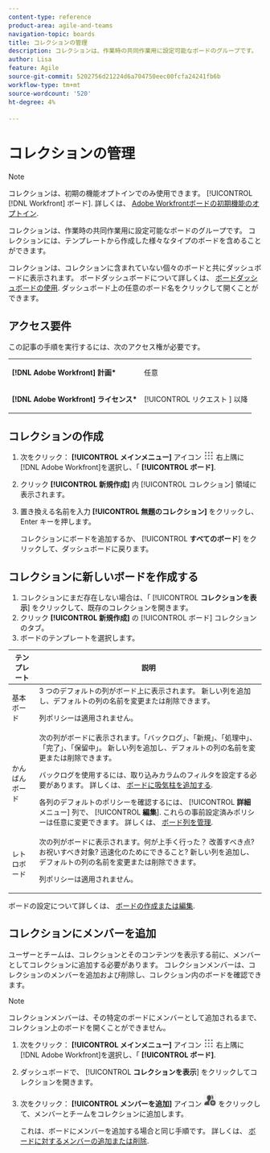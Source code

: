 ```yaml
---
content-type: reference
product-area: agile-and-teams
navigation-topic: boards
title: コレクションの管理
description: コレクションは、作業時の共同作業用に設定可能なボードのグループです。
author: Lisa
feature: Agile
source-git-commit: 5202756d21224d6a704750eec00fcfa24241fb6b
workflow-type: tm+mt
source-wordcount: '520'
ht-degree: 4%

---
```


# コレクションの管理

>[!NOTE]
>
>コレクションは、初期の機能オプトインでのみ使用できます。 [!UICONTROL [!DNL Workfront] ボード]. 詳しくは、 [Adobe Workfrontボードの初期機能のオプトイン](/help/quicksilver/agile/get-started-with-boards/boards-early-feature-opt-in.md).

コレクションは、作業時の共同作業用に設定可能なボードのグループです。 コレクションには、テンプレートから作成した様々なタイプのボードを含めることができます。

コレクションは、コレクションに含まれていない個々のボードと共にダッシュボードに表示されます。 ボードダッシュボードについて詳しくは、 [ボードダッシュボードの使用](/help/quicksilver/agile/get-started-with-boards/use-boards-page.md). ダッシュボード上の任意のボード名をクリックして開くことができます。

## アクセス要件

この記事の手順を実行するには、次のアクセス権が必要です。

<table style="table-layout:auto"> 
 <col> 
 </col> 
 <col> 
 </col> 
 <tbody> 
  <tr> 
   <td role="rowheader"><strong>[!DNL Adobe Workfront] 計画*</strong></td> 
   <td> <p>任意</p> </td> 
  </tr> 
  <tr> 
   <td role="rowheader"><strong>[!DNL Adobe Workfront] ライセンス*</strong></td> 
   <td> <p>[!UICONTROL リクエスト ] 以降</p> </td> 
  </tr> 
 </tbody> 
</table>

## コレクションの作成

1. 次をクリック： **[!UICONTROL メインメニュー]** アイコン ![メインメニュー](assets/main-menu-icon.png) 右上隅に [!DNL Adobe Workfront]を選択し、「 **[!UICONTROL ボード]**.
1. クリック **[!UICONTROL 新規作成]** 内 [!UICONTROL コレクション] 領域に表示されます。
1. 置き換える名前を入力 **[!UICONTROL 無題のコレクション]** をクリックし、Enter キーを押します。

   コレクションにボードを追加するか、 [!UICONTROL **すべてのボード**] をクリックして、ダッシュボードに戻ります。

## コレクションに新しいボードを作成する

1. コレクションにまだ存在しない場合は、「 [!UICONTROL **コレクションを表示**] をクリックして、既存のコレクションを開きます。
1. クリック **[!UICONTROL 新規作成]** の [!UICONTROL ボード] コレクションのタブ。
1. ボードのテンプレートを選択します。

| テンプレート | 説明 |
|---------|----------|
| 基本ボード | 3 つのデフォルトの列がボード上に表示されます。 新しい列を追加し、デフォルトの列の名前を変更または削除できます。 <p>列ポリシーは適用されません。 |
| かんばんボード | 次の列がボードに表示されます。「バックログ」、「新規」、「処理中」、「完了」、「保留中」。 新しい列を追加し、デフォルトの列の名前を変更または削除できます。<p>バックログを使用するには、取り込みカラムのフィルタを設定する必要があります。 詳しくは、 [ボードに吸気柱を追加する](/help/quicksilver/agile/use-boards-agile-planning-tools/add-intake-column-to-board.md). <p>各列のデフォルトのポリシーを確認するには、 [!UICONTROL **詳細** メニュー] 列で、 [!UICONTROL **編集**]. これらの事前設定済みポリシーは任意に変更できます。 詳しくは、 [ボード列を管理](/help/quicksilver/agile/get-started-with-boards/manage-board-columns.md). |
| レトロボード | 次の列がボードに表示されます。何が上手く行った？ 改善すべき点? お祝いすべき対象? 迅速化のためにできること? 新しい列を追加し、デフォルトの列の名前を変更または削除できます。 <p>列ポリシーは適用されません。 |

ボードの設定について詳しくは、 [ボードの作成または編集](/help/quicksilver/agile/get-started-with-boards/create-edit-board.md).

## コレクションにメンバーを追加

ユーザーとチームは、コレクションとそのコンテンツを表示する前に、メンバーとしてコレクションに追加する必要があります。 コレクションメンバーは、コレクションのメンバーを追加および削除し、コレクション内のボードを確認できます。

>[!NOTE]
>
>コレクションメンバーは、その特定のボードにメンバーとして追加されるまで、コレクション上のボードを開くことができません。

1. 次をクリック： **[!UICONTROL メインメニュー]** アイコン ![メインメニュー](assets/main-menu-icon.png) 右上隅に [!DNL Adobe Workfront]を選択し、「 **[!UICONTROL ボード]**.
1. ダッシュボードで、 [!UICONTROL **コレクションを表示**] をクリックしてコレクションを開きます。
1. 次をクリック： **[!UICONTROL メンバーを追加]** アイコン ![メンバーを追加](assets/boards-addmember-spectrum-25x25.png) をクリックして、メンバーとチームをコレクションに追加します。

   これは、ボードにメンバーを追加する場合と同じ手順です。 詳しくは、 [ボードに対するメンバーの追加または削除](/help/quicksilver/agile/get-started-with-boards/add-members-to-board.md).
